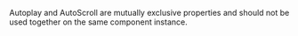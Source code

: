 
Autoplay and AutoScroll are mutually exclusive properties and should not be used together on the same component instance. 